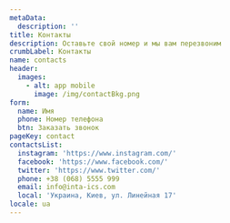 ```yaml
---
metaData:
  description: ''
title: Контакты
description: Оставьте свой номер и мы вам перезвоним
crumbLabel: Контакты
name: contacts
header:
  images:
    - alt: app mobile
      image: /img/contactBkg.png
form:
  name: Имя
  phone: Номер телефона
  btn: Заказать звонок
pageKey: contact
contactsList:
  instagram: 'https://www.instagram.com/'
  facebook: 'https://www.facebook.com/'
  twitter: 'https://www.twitter.com/'
  phone: +38 (068) 5555 999
  email: info@inta-ics.com
  local: 'Украина, Киев, ул. Линейная 17'
locale: ua
---
```

